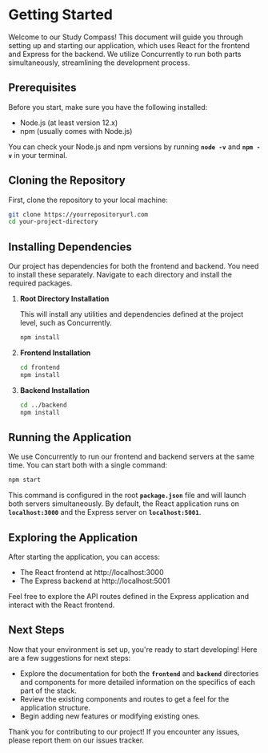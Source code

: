# Getting Started

Welcome to our Study Compass! This document will guide you through setting up and starting our application, which uses React for the frontend and Express for the backend. We utilize Concurrently to run both parts simultaneously, streamlining the development process.

## **Prerequisites**

Before you start, make sure you have the following installed:

- Node.js (at least version 12.x)
- npm (usually comes with Node.js)

You can check your Node.js and npm versions by running **`node -v`** and **`npm -v`** in your terminal.

## **Cloning the Repository**

First, clone the repository to your local machine:

```bash
git clone https://yourrepositoryurl.com
cd your-project-directory
```

## **Installing Dependencies**

Our project has dependencies for both the frontend and backend. You need to install these separately. Navigate to each directory and install the required packages.

1. **Root Directory Installation**
    
    This will install any utilities and dependencies defined at the project level, such as Concurrently.
    
    ```bash
    npm install
    ```
    
2. **Frontend Installation**
    
    ```bash
    cd frontend
    npm install
    ```
    
3. **Backend Installation**
    
    ```bash
    cd ../backend
    npm install
    ```
    

## **Running the Application**

We use Concurrently to run our frontend and backend servers at the same time. You can start both with a single command:

```bash
npm start
```

This command is configured in the root **`package.json`** file and will launch both servers simultaneously. By default, the React application runs on **`localhost:3000`** and the Express server on **`localhost:5001`**.

## **Exploring the Application**

After starting the application, you can access:

- The React frontend at http://localhost:3000
- The Express backend at http://localhost:5001

Feel free to explore the API routes defined in the Express application and interact with the React frontend.

## **Next Steps**

Now that your environment is set up, you're ready to start developing! Here are a few suggestions for next steps:

- Explore the documentation for both the **`frontend`** and **`backend`** directories and components for more detailed information on the specifics of each part of the stack.
- Review the existing components and routes to get a feel for the application structure.
- Begin adding new features or modifying existing ones.

Thank you for contributing to our project! If you encounter any issues, please report them on our issues tracker.
